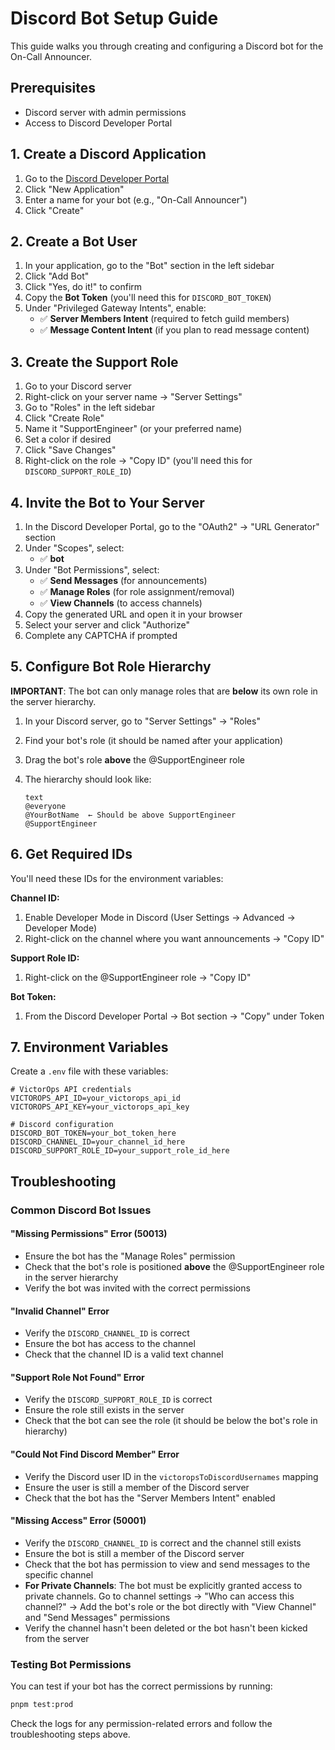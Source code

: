 # Discord Bot Setup Guide

This guide walks you through creating and configuring a Discord bot for the On-Call Announcer.

## Prerequisites

- Discord server with admin permissions
- Access to Discord Developer Portal

## 1. Create a Discord Application

1. Go to the [Discord Developer Portal](https://discord.com/developers/applications)
2. Click "New Application"
3. Enter a name for your bot (e.g., "On-Call Announcer")
4. Click "Create"

## 2. Create a Bot User

1. In your application, go to the "Bot" section in the left sidebar
2. Click "Add Bot"
3. Click "Yes, do it!" to confirm
4. Copy the **Bot Token** (you'll need this for `DISCORD_BOT_TOKEN`)
5. Under "Privileged Gateway Intents", enable:
   - ✅ **Server Members Intent** (required to fetch guild members)
   - ✅ **Message Content Intent** (if you plan to read message content)

## 3. Create the Support Role

1. Go to your Discord server
2. Right-click on your server name → "Server Settings"
3. Go to "Roles" in the left sidebar
4. Click "Create Role"
5. Name it "SupportEngineer" (or your preferred name)
6. Set a color if desired
7. Click "Save Changes"
8. Right-click on the role → "Copy ID" (you'll need this for `DISCORD_SUPPORT_ROLE_ID`)

## 4. Invite the Bot to Your Server

1. In the Discord Developer Portal, go to the "OAuth2" → "URL Generator" section
2. Under "Scopes", select:
   - ✅ **bot**
3. Under "Bot Permissions", select:
   - ✅ **Send Messages** (for announcements)
   - ✅ **Manage Roles** (for role assignment/removal)
   - ✅ **View Channels** (to access channels)
4. Copy the generated URL and open it in your browser
5. Select your server and click "Authorize"
6. Complete any CAPTCHA if prompted

## 5. Configure Bot Role Hierarchy

**IMPORTANT**: The bot can only manage roles that are **below** its own role in the server hierarchy.

1. In your Discord server, go to "Server Settings" → "Roles"
2. Find your bot's role (it should be named after your application)
3. Drag the bot's role **above** the @SupportEngineer role
4. The hierarchy should look like:

   ```
   text
   @everyone
   @YourBotName  ← Should be above SupportEngineer
   @SupportEngineer
   ```

## 6. Get Required IDs

You'll need these IDs for the environment variables:

**Channel ID:**

1. Enable Developer Mode in Discord (User Settings → Advanced → Developer Mode)
2. Right-click on the channel where you want announcements → "Copy ID"

**Support Role ID:**

1. Right-click on the @SupportEngineer role → "Copy ID"

**Bot Token:**

1. From the Discord Developer Portal → Bot section → "Copy" under Token

## 7. Environment Variables

Create a `.env` file with these variables:

```env
# VictorOps API credentials
VICTOROPS_API_ID=your_victorops_api_id
VICTOROPS_API_KEY=your_victorops_api_key

# Discord configuration
DISCORD_BOT_TOKEN=your_bot_token_here
DISCORD_CHANNEL_ID=your_channel_id_here
DISCORD_SUPPORT_ROLE_ID=your_support_role_id_here
```

## Troubleshooting

### Common Discord Bot Issues

#### "Missing Permissions" Error (50013)

- Ensure the bot has the "Manage Roles" permission
- Check that the bot's role is positioned **above** the @SupportEngineer role in the server hierarchy
- Verify the bot was invited with the correct permissions

#### "Invalid Channel" Error

- Verify the `DISCORD_CHANNEL_ID` is correct
- Ensure the bot has access to the channel
- Check that the channel ID is a valid text channel

#### "Support Role Not Found" Error

- Verify the `DISCORD_SUPPORT_ROLE_ID` is correct
- Ensure the role still exists in the server
- Check that the bot can see the role (it should be below the bot's role in hierarchy)

#### "Could Not Find Discord Member" Error

- Verify the Discord user ID in the `victoropsToDiscordUsernames` mapping
- Ensure the user is still a member of the Discord server
- Check that the bot has the "Server Members Intent" enabled

#### "Missing Access" Error (50001)

- Verify the `DISCORD_CHANNEL_ID` is correct and the channel still exists
- Ensure the bot is still a member of the Discord server
- Check that the bot has permission to view and send messages to the specific channel
- **For Private Channels**: The bot must be explicitly granted access to private channels. Go to channel settings → "Who can access this channel?" → Add the bot's role or the bot directly with "View Channel" and "Send Messages" permissions
- Verify the channel hasn't been deleted or the bot hasn't been kicked from the server

### Testing Bot Permissions

You can test if your bot has the correct permissions by running:

```sh
pnpm test:prod
```

Check the logs for any permission-related errors and follow the troubleshooting steps above.
